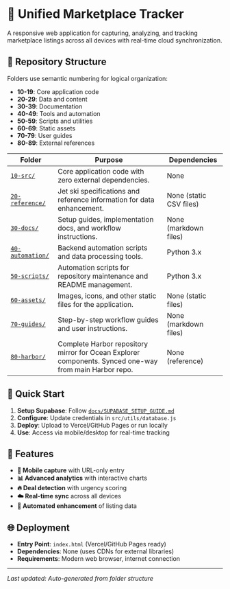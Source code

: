 # 🌊 Unified Marketplace Tracker

A responsive web application for capturing, analyzing, and tracking marketplace listings across all devices with real-time cloud synchronization.

## 📁 **Repository Structure**

Folders use semantic numbering for logical organization:
- **10-19**: Core application code
- **20-29**: Data and content  
- **30-39**: Documentation
- **40-49**: Tools and automation
- **50-59**: Scripts and utilities
- **60-69**: Static assets
- **70-79**: User guides
- **80-89**: External references

<!--FOLDER_STRUCTURE_START-->
| Folder | Purpose | Dependencies |
|--------|---------|--------------|
| [`10-src/`](10-src/README.md) | Core application code with zero external dependencies. | None |
| [`20-reference/`](20-reference/README.md) | Jet ski specifications and reference information for data enhancement. | None (static CSV files) |
| [`30-docs/`](30-docs/README.md) | Setup guides, implementation docs, and workflow instructions. | None (markdown files) |
| [`40-automation/`](40-automation/README.md) | Backend automation scripts and data processing tools. | Python 3.x |
| [`50-scripts/`](50-scripts/README.md) | Automation scripts for repository maintenance and README management. | Python 3.x |
| [`60-assets/`](60-assets/README.md) | Images, icons, and other static files for the application. | None (static files) |
| [`70-guides/`](70-guides/README.md) | Step-by-step workflow guides and user instructions. | None (markdown files) |
| [`80-harbor/`](80-harbor/README.md) | Complete Harbor repository mirror for Ocean Explorer components. Synced one-way from main Harbor repo. | None (reference) |
<!--FOLDER_STRUCTURE_END-->

## 🎯 **Quick Start**

1. **Setup Supabase**: Follow [`docs/SUPABASE_SETUP_GUIDE.md`](docs/SUPABASE_SETUP_GUIDE.md)
2. **Configure**: Update credentials in `src/utils/database.js`
3. **Deploy**: Upload to Vercel/GitHub Pages or run locally
4. **Use**: Access via mobile/desktop for real-time tracking

## 🚀 **Features**

- **📱 Mobile capture** with URL-only entry
- **📊 Advanced analytics** with interactive charts  
- **🔥 Deal detection** with urgency scoring
- **☁️ Real-time sync** across all devices
- **🤖 Automated enhancement** of listing data

## 🌐 **Deployment**

- **Entry Point**: `index.html` (Vercel/GitHub Pages ready)
- **Dependencies**: None (uses CDNs for external libraries)
- **Requirements**: Modern web browser, internet connection

---
*Last updated: Auto-generated from folder structure*
